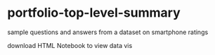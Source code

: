 # portfolio-top-level-summary
sample questions and answers from a dataset on smartphone ratings

download HTML Notebook to view data vis
